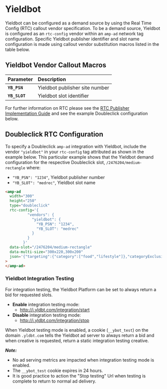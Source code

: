 <!---
Copyright 2015 The AMP HTML Authors. All Rights Reserved.

Licensed under the Apache License, Version 2.0 (the "License");
you may not use this file except in compliance with the License.
You may obtain a copy of the License at

      http://www.apache.org/licenses/LICENSE-2.0

Unless required by applicable law or agreed to in writing, software
distributed under the License is distributed on an "AS-IS" BASIS,
WITHOUT WARRANTIES OR CONDITIONS OF ANY KIND, either express or implied.
See the License for the specific language governing permissions and
limitations under the License.
-->

# Yieldbot

Yieldbot can be configured as a demand source by using the Real Time Config (RTC) callout vendor specification. To be a demand source, Yieldbot is configured as an `rtc-config` vendor within an `amp-ad` network tag configuration. Specific Yieldbot publisher identifier and slot name configuration is made using callout vendor substitution macros listed in the table below.

## Yieldbot Vendor Callout Macros

| Parameter     | Description                    |
| :------------ | :----------------------------- |
| **`YB_PSN`**  | Yieldbot publisher site number |
| **`YB_SLOT`** | Yieldbot slot identifier       |

For further information on RTC please see the [RTC Publisher Implementation Guide](https://github.com/ampproject/amphtml/blob/master/extensions/amp-a4a/rtc-publisher-implementation-guide.md) and see the example Doubleclick configuration below.

## Doubleclick RTC Configuration

To specify a Doubleclick `amp-ad` integration with Yieldbot, include the vendor `"yieldbot"` in your `rtc-config` tag attributed as shown in the example below. This particular example shows that the Yieldbot demand configuration for the respective Doubleclick slot, `/2476204/medium-rectangle` where:

- `"YB_PSN": "1234"`, Yieldbot publisher number
- `"YB_SLOT": "medrec"`, Yieldbot slot name

```html
<amp-ad
  width="300"
  height="250"
  type="doubleclick"
  rtc-config='{
          "vendors": {
            "yieldbot": {
              "YB_PSN": "1234",
              "YB_SLOT": "medrec"
            }
          }
        }'
  data-slot="/2476204/medium-rectangle"
  data-multi-size="300x220,300x200"
  json='{"targeting":{"category":["food","lifestyle"]},"categoryExclusions":["health"]}'
>
</amp-ad>
```

### Yieldbot Integration Testing

For integration testing, the Yieldbot Platform can be set to always return a bid for requested slots.

- **Enable** integration testing mode:
  - http://i.yldbt.com/integration/start
- **Disable** integration testing mode:
  - http://i.yldbt.com/integration/stop

When Yieldbot testing mode is enabled, a cookie (`__ybot_test`) on the domain `.yldbt.com` tells the Yieldbot ad server to always return a bid and when creative is requested, return a static integration testing creative.

**_Note:_**

- No ad serving metrics are impacted when integration testing mode is enabled.
- The `__ybot_test` cookie expires in 24 hours.
- It is good practice to action the "Stop testing" Url when testing is complete to return to normal ad delivery.
